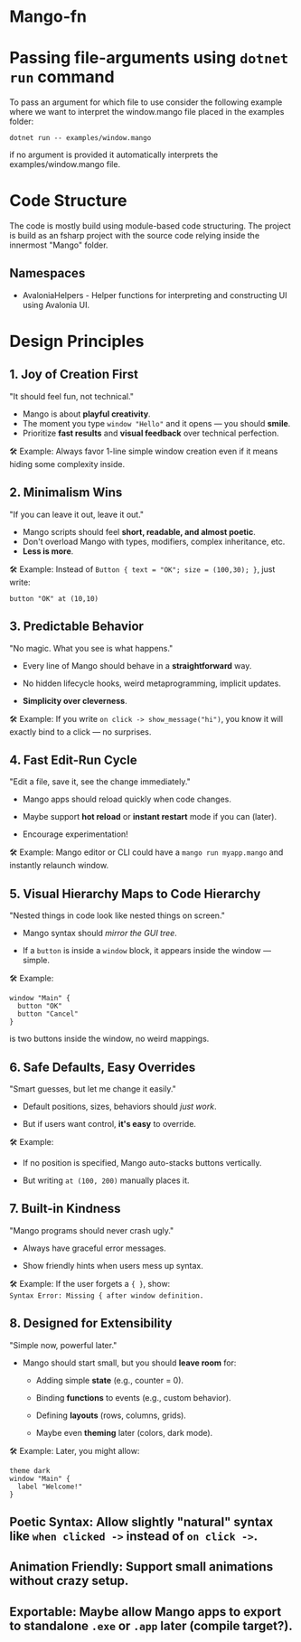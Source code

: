 # Mango-fn

# Passing file-arguments using `dotnet run` command
To pass an argument for which file to use consider the following example where we want to interpret
the window.mango file placed in the examples folder:
```
dotnet run -- examples/window.mango
```
if no argument is provided it automatically interprets the examples/window.mango file.
# Code Structure
The code is mostly build using module-based code structuring. The project is build as an fsharp project with the source code relying inside the innermost "Mango" folder.

## Namespaces
- AvaloniaHelpers - Helper functions for interpreting and constructing UI using Avalonia UI.

# Design Principles
## 1. Joy of Creation First
"It should feel fun, not technical."

- Mango is about **playful creativity**.
- The moment you type `window "Hello"` and it opens — you should **smile**.
- Prioritize **fast results** and **visual feedback** over technical perfection.

🛠️ Example: Always favor 1-line simple window creation even if it means hiding some complexity inside.

## 2. Minimalism Wins
"If you can leave it out, leave it out."

- Mango scripts should feel **short, readable, and almost poetic**.
- Don't overload Mango with types, modifiers, complex inheritance, etc.
- **Less is more**.

🛠️ Example: Instead of `Button { text = "OK"; size = (100,30); }`, just write:

```mango
button "OK" at (10,10)
```
## 3. Predictable Behavior
"No magic. What you see is what happens."

- Every line of Mango should behave in a **straightforward** way.

- No hidden lifecycle hooks, weird metaprogramming, implicit updates.

- **Simplicity over cleverness**.

🛠️ Example: If you write `on click -> show_message("hi")`, you know it will exactly bind to a click — no surprises.

## 4. Fast Edit-Run Cycle
"Edit a file, save it, see the change immediately."

- Mango apps should reload quickly when code changes.

- Maybe support **hot reload** or **instant restart** mode if you can (later).

- Encourage experimentation!

🛠️ Example: Mango editor or CLI could have a `mango run myapp.mango` and instantly relaunch window.

## 5. Visual Hierarchy Maps to Code Hierarchy
"Nested things in code look like nested things on screen."

- Mango syntax should *mirror the GUI tree*.

- If a `button` is inside a `window` block, it appears inside the window — simple.

🛠️ Example:
```mango
window "Main" {
  button "OK"
  button "Cancel"
}
```
is two buttons inside the window, no weird mappings.

## 6. Safe Defaults, Easy Overrides
"Smart guesses, but let me change it easily."

- Default positions, sizes, behaviors should *just work*.

- But if users want control, **it's easy** to override.

🛠️ Example:

- If no position is specified, Mango auto-stacks buttons vertically.

- But writing `at (100, 200)` manually places it.

## 7. Built-in Kindness
"Mango programs should never crash ugly."

- Always have graceful error messages.

- Show friendly hints when users mess up syntax.

🛠️ Example: If the user forgets a `{ }`, show:\
`Syntax Error: Missing { after window definition.`

## 8. Designed for Extensibility
"Simple now, powerful later."

- Mango should start small, but you should **leave room** for:

    - Adding simple **state** (e.g., counter = 0).

    - Binding **functions** to events (e.g., custom behavior).

    - Defining **layouts** (rows, columns, grids).

    - Maybe even **theming** later (colors, dark mode).

🛠️ Example:
Later, you might allow:

```mango
theme dark
window "Main" {
  label "Welcome!"
}
```
## **Poetic Syntax:** Allow slightly "natural" syntax like `when clicked ->` instead of `on click ->`.

## **Animation Friendly:** Support small animations without crazy setup.

## **Exportable:** Maybe allow Mango apps to export to standalone `.exe` or `.app` later (compile target?).